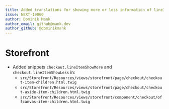 ```yaml
---
title: Added translations for showing more or less information of lineItem children
issue: NEXT-19060
author: Dominik Mank
author_email: github@mank.dev
author_github: @dominikmank
---
```

# Storefront
* Added snippets `checkout.lineItemShowMore` and `checkout.lineItemShowLess` in:
  * `src/Storefront/Resources/views/storefront/page/checkout/checkout-item-children.html.twig`
  * `src/Storefront/Resources/views/storefront/page/checkout/checkout-aside-item-children.html.twig` 
  * `src/Storefront/Resources/views/storefront/component/checkout/offcanvas-item-children.html.twig` 
